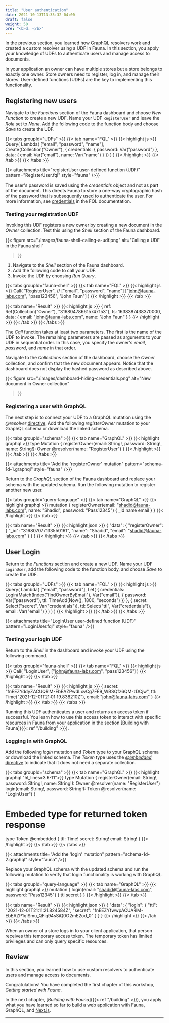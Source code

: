 ```yaml
---
title: "User authentication"
date: 2021-10-13T13:35:32-04:00
draft: false
weight: 50
pre: "<b>d. </b>"
---
```


In the previous section, you learned how GraphQL resolvers work and created a custom resolver using a UDF in Fauna. In this section, you apply your knowledge of UDFs to authenticate users and manage access to documents.

In your application an owner can have multiple stores but a store belongs to exactly one owner. Store owners need to register, log in, and manage their stores. User-defined functions (UDFs) are the key to implementing this functionality. 

## Registering new users

Navigate to the *Functions* section of the Fauna dashboard and choose *New Function* to create a new UDF.  Name your UDF `RegisterUser` and leave the *Role* set to *None*. Add the following code to the function body and choose *Save* to create the UDF.

{{< tabs groupId="UDFs" >}}
{{< tab name="FQL" >}}
{{< highlight js >}}
Query(
  Lambda(
    ["email", "password", "name"],
    Create(Collection("Owner"), {
      credentials: { password: Var("password") },
      data: { 
        email: Var("email"), 
        name: Var("name")
      }
    })
  )
)
{{< /highlight >}}
{{< /tab >}}
{{< /tabs >}}

{{< attachments
      title="registerUser user-defined function (UDF)"
      pattern="RegisterUser.fql"
      style="fauna"
/>}}

The user's password is saved using the *credentials* object and not as part of the document. This directs Fauna to store a one-way cryptographic hash of the password that is subsequently used to authenticate the user. For more information, see [credentials][credentials] in the FQL documentation.

### Testing your registration UDF

Invoking this UDF registers a new owner by creating a new document in the *Owner* collection. Test this using the *Shell* section of the Fauna dashboard.

{{< figure
  src="./images/fauna-shell-calling-a-udf.png" 
  alt="Calling a UDF in the Fauna shell"
>}}

1. Navigate to the *Shell* section of the Fauna dashboard. 
1. Add the following code to call your UDF.
1. Invoke the UDF by choosing *Run Query*.

{{< tabs groupId="fauna-shell" >}}
{{< tab name="FQL" >}}
{{< highlight js >}}
Call(
  "RegisterUser",
  // ["email", "password", "name"]
  ["john@fauna-labs.com", "pass123456", "John Faun"]
)
{{< /highlight >}}
{{< /tab >}}

{{< tab name="Result" >}}
{{< highlight js >}}
{
  ref: Ref(Collection("Owner"), "316804786615747153"),
  ts: 1638387438370000,
  data: {
    email: "john@fauna-labs.com",
    name: "John Faun"
  }
}
{{< /highlight >}}
{{< /tab >}}
{{< /tabs >}}

The [*Call*][fql-call] function takes at least two parameters. The first is the name of the UDF to invoke. The remaining parameters are passed as arguments to your UDF in sequential order. In this case, you specify the owner's *email*, *password*, and *name* in that order.

Navigate to the *Collections* section of the dashboard, choose the *Owner* collection, and confirm that the new document appears. Notice that the dashboard does not display the hashed password as described above.

{{< figure
  src="./images/dashboard-hiding-credentials.png"
  alt="New document in Owner collection"
>}}

### Registering a user with GraphQL

The next step is to connect your UDF to a GraphQL mutation using the *@resolver* [directive][graphql-directives]. Add the following *registerOwner* mutation to your GraphQL schema or download the linked schema.

{{< tabs groupId="schema" >}}
{{< tab name="GraphQL" >}}
{{< highlight graphql >}}
type Mutation {
    registerOwner(email: String!, password: String!, name: String!): Owner @resolver(name: "RegisterUser")
}
{{< /highlight >}}
{{< /tab >}}
{{< /tabs >}}

{{< attachments
      title="Add the 'registerOwner' mutation"
      pattern="schema-1d-1.graphql"
      style="fauna"
/>}}

Return to the *GraphQL* section of the Fauna dashboard and replace your schema with the updated schema. Run the following mutation to register another new user.

{{< tabs groupId="query-language" >}}
{{< tab name="GraphQL" >}}
{{< highlight graphql >}}
mutation {
  registerOwner(email: "shadid@fauna-labs.com", name: "Shadid", password: "Pass12345") {
    _id
    name
    email
  }
}
{{< /highlight >}}
{{< /tab >}}

{{< tab name="Result" >}}
{{< highlight json >}}
{
  "data": {
    "registerOwner": {
      "_id": "316807077133550161",
      "name": "Shadid",
      "email": "shadid@fauna-labs.com"
    }
  }
}
{{< /highlight >}}
{{< /tab >}}
{{< /tabs >}}

## User Login

Return to the *Functions* section and create a new UDF. Name your UDF `LoginUser`, add the following code to the function body, and choose *Save* to create the UDF.

{{< tabs groupId="UDFs" >}}
{{< tab name="FQL" >}}
{{< highlight js >}}
Query(
  Lambda(
    ["email", "password"],
    Let(
      {
        credentials: Login(Match(Index("findOwnerByEmail"), Var("email")), {
          password: Var("password"),
          ttl: TimeAdd(Now(), 1800, "seconds")
        })
      },
      {
        secret: Select("secret", Var("credentials")),
        ttl: Select("ttl", Var("credentials")),
        email: Var("email")
      }
    )
  )
)
{{< /highlight >}}
{{< /tab >}}
{{< /tabs >}}

{{< attachments
      title="LoginUser user-defined function (UDF)"
      pattern="LoginUser.fql"
      style="fauna"
/>}}

### Testing your login UDF

Return to the *Shell* in the dashboard and invoke your UDF using the following command.

{{< tabs groupId="fauna-shell" >}}
{{< tab name="FQL" >}}
{{< highlight js >}}
Call(
  "LoginUser", 
  ["john@fauna-labs.com", "pass123456"]
)
{{< /highlight >}}
{{< /tab >}}

{{< tab name="Result" >}}
{{< highlight js >}}
{
  secret: "fnEEZYddyZACUQRlM-EbEAZPwdLxvCg7FE9_WBSQfz6QM-zDCjw",
  ttl: Time("2021-12-01T21:01:19.838210Z"),
  email: "john@fauna-labs.com"
}
{{< /highlight >}}
{{< /tab >}}
{{< /tabs >}}

Running this UDF authenticates a user and returns an access token if successful. You learn how to use this access token to interact with specific resources in Fauna from your application in the section [Building with Fauna]({{< ref "/building" >}}).

### Logging in with GraphQL

Add the following *login* mutation and *Token* type to your GraphQL schema or download the linked schema. The *Token* type uses the [*@embedded* directive][embedded-directive] to indicate that it does not need a separate collection.

{{< tabs groupId="schema" >}}
{{< tab name="GraphQL" >}}
{{< highlight graphql "hl_lines=3 6-11">}}
type Mutation {
    registerOwner(email: String!, password: String!, name: String!): Owner @resolver(name: "RegisterUser")
    login(email: String!, password: String!): Token @resolver(name: "LoginUser")
}

# Embeded type for returned token response
type Token @embedded {
    ttl: Time!
    secret: String!
    email: String!
}
{{< /highlight >}}
{{< /tab >}}
{{< /tabs >}}

{{< attachments
      title="Add the 'login' mutation"
      pattern="schema-1d-2.graphql"
      style="fauna"
/>}}

Replace your GraphQL schema with the updated schema and run the following mutation to verify that login functionality is working with GraphQL.

{{< tabs groupId="query-language" >}}
{{< tab name="GraphQL" >}}
{{< highlight graphql >}}
mutation {
  login(email: "shadid@fauna-labs.com", password: "Pass12345") {
    ttl
    secret
  }
}
{{< /highlight >}}
{{< /tab >}}

{{< tab name="Result" >}}
{{< highlight json >}}
{
  "data": {
    "login": {
      "ttl": "2021-12-01T21:11:21.824584Z",
      "secret": "fnEEZYfwwpACUARlM-EbEAZP1qISmu_QFiq94sSiQ0O2mE2od_0"
    }
  }
}
{{< /highlight >}}
{{< /tab >}}
{{< /tabs >}}

When an owner of a store logs in to your client application, that person receives this temporary access token. The temporary token has limited privileges and can only query specific resources. 

## Review

In this section, you learned how to use custom resolvers to authenticate users and manage access to documents.

Congratulations! You have completed the first chapter of this workshop, *Getting started with Fauna*.

In the next chapter, [*Building with Fauna*]({{< ref "/building" >}}), you apply what you have learned so far to build a web application with Fauna, GraphQL, and [Next.js][next.js].

---
[credentials]: https://docs.fauna.com/fauna/current/security/credentials
[embedded-directive]: https://docs.fauna.com/fauna/v4/api/graphql/directives/d_embedded
[fql-call]: https://docs.fauna.com/fauna/current/api/fql/functions/call
[graphql-directives]: https://docs.fauna.com/fauna/v4/api/graphql/directives/
[next.js]: https://nextjs.org